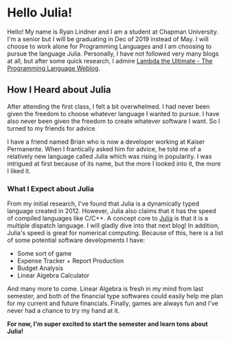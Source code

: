 # Hello Julia!
Hello! My name is Ryan Lindner and I am a student at Chapman University. I'm a senior but I will be graduating in Dec of 2019 instead of May.
I will choose to work alone for Programming Languages and I am choosing to pursue the language Julia. Personally, I have not followed
very many blogs at all, but after some quick research, I admire [Lambda the Ultimate - The Programming Language Weblog](http://lambda-the-ultimate.org/).

## How I Heard about Julia
After attending the first class, I felt a bit overwhelmed. I had never been given the freedom to choose whatever language I wanted to pursue.
I have also never been given the freedom to create whatever software I want. So I turned to my friends for advice.

I have a friend named Brian who is now a developer working at Kaiser Permanente. When I frantically asked him for advice, he told me of a
relatively new language called Julia which was rising in popularity. I was intrigued at first because of its name, but the more I looked
into it, the more I liked it.

### What I Expect about Julia

From my initial research, I've found that Julia is a dynamically typed language created in 2012. However, Julia also claims that it
has the speed of compiled languages like C/C++. A concept core to [Julia](https://julialang.org/) is that it is a multiple dispatch language.
I will gladly dive into that next blog! In addition, Julia's speed is great for numerical computing. Because of this, here is a list
of some potential software developments I have:

* Some sort of game
* Expense Tracker + Report Production
* Budget Analysis
* Linear Algebra Calculator

And many more to come. Linear Algebra is fresh in my mind from last semester, and both of the financial type softwares could easily help
me plan for my current and future financials. Finally, games are always fun and I've never had a chance to try my hand at it.

**For now, I'm super excited to start the semester and learn tons about Julia!**
